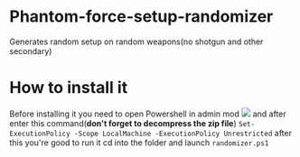 # Phantom-force-setup-randomizer
Generates random setup on random weapons(no shotgun and other secondary)

# How to install it
Before installing it you need to open Powershell in admin mod
<img src=https://cdn.discordapp.com/attachments/823014955569643530/889472746789171260/a3iLMzovUn.png></img>
and after enter this command(**don't forget to decompress the zip file**)
```Set-ExecutionPolicy -Scope LocalMachine -ExecutionPolicy Unrestricted```
after this you're good to run it
cd into the folder and launch ```randomizer.ps1```
